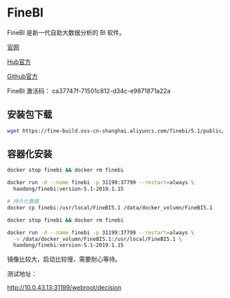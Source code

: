# FineBI

FineBI 是新一代自助大数据分析的 BI 软件。

[官网](https://www.finebi.com/)

[Hub官方](https://hub.docker.com/r/haodong/finebi)

[Github官方](https://github.com/haodong/docker-finebi)

FineBI 激活码：	ca37747f-71501c812-d34c-e9871871a22a

## 安装包下载

```sh
wget https://fine-build.oss-cn-shanghai.aliyuncs.com/finebi/5.1/public/exe/spider/linux_unix_FineBI5_1-CN.sh
```

## 容器化安装

```sh
docker stop finebi && docker rm finebi

docker run -d --name finebi -p 31199:37799 --restart=always \
  haodong/finebi:version-5.1-2019.1.15

# 持久化数据
docker cp finebi:/usr/local/FineBI5.1 /data/docker_volumn/FineBI5.1

docker stop finebi && docker rm finebi

docker run -d --name finebi -p 31199:37799 --restart=always \
  -v /data/docker_volumn/FineBI5.1:/usr/local/FineBI5.1 \
  haodong/finebi:version-5.1-2019.1.15
```

镜像比较大，启动比较慢，需要耐心等待。

测试地址：

http://10.0.43.13:31199/webroot/decision
